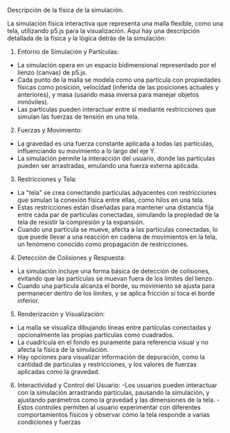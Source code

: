 Descripción de la física de la simulación.

La simulación física interactiva que representa una malla flexible, como una tela, utilizando p5.js para
la visualización. Aquí hay una descripción detallada de la física y la lógica detrás de la simulación:

1. Entorno de Simulación y Partículas:
- La simulación opera en un espacio bidimensional representado por el lienzo (canvas) de p5.js.
- Cada punto de la malla se modela como una partícula con propiedades físicas como posición,
velocidad (inferida de las posiciones actuales y anteriores), y masa (usando masa inversa para manejar
objetos inmóviles).
- Las partículas pueden interactuar entre sí mediante restricciones que simulan las fuerzas de tensión
en una tela.

2. Fuerzas y Movimiento:
- La gravedad es una fuerza constante aplicada a todas las partículas, influenciando su movimiento a
lo largo del eje Y.
- La simulación permite la interacción del usuario, donde las partículas pueden ser arrastradas,
emulando una fuerza externa aplicada.

3. Restricciones y Tela:
- La "tela" se crea conectando partículas adyacentes con restricciones que simulan la conexión física
entre ellas, como hilos en una tela.
- Estas restricciones están diseñadas para mantener una distancia fija entre cada par de partículas
conectadas, simulando la propiedad de la tela de resistir la compresión y la expansión.
- Cuando una partícula se mueve, afecta a las partículas conectadas, lo que puede llevar a una
reacción en cadena de movimientos en la tela, un fenómeno conocido como propagación de
restricciones.

4. Detección de Colisiones y Respuesta:
- La simulación incluye una forma básica de detección de colisiones, evitando que las partículas se
muevan fuera de los límites del lienzo.
- Cuando una partícula alcanza el borde, su movimiento se ajusta para permanecer dentro de los
límites, y se aplica fricción si toca el borde inferior.

5. Renderización y Visualización:
- La malla se visualiza dibujando líneas entre partículas conectadas y opcionalmente las propias
partículas como cuadrados.
- La cuadrícula en el fondo es puramente para referencia visual y no afecta la física de la simulación.
- Hay opciones para visualizar información de depuración, como la cantidad de partículas y
restricciones, y los valores de fuerzas aplicadas como la gravedad.

6. Interactividad y Control del Usuario:
-Los usuarios pueden interactuar con la simulación arrastrando partículas, pausando la simulación, y
ajustando parámetros como la gravedad y las dimensiones de la tela.
-Estos controles permiten al usuario experimentar con diferentes comportamientos físicos y observar
cómo la tela responde a varias condiciones y fuerzas
